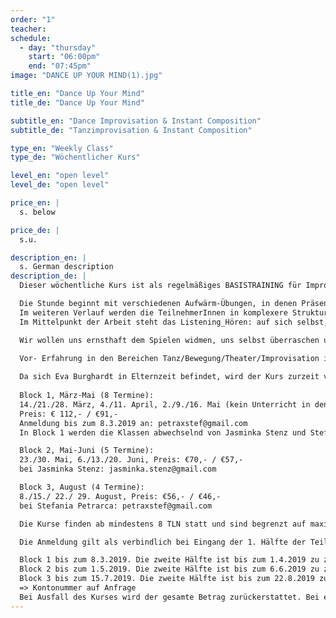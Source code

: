 ```yaml
---
order: "1"
teacher: 
schedule:
  - day: "thursday"
    start: "06:00pm"
    end: "07:45pm"
image: "DANCE UP YOUR MIND(1).jpg"

title_en: "Dance Up Your Mind"
title_de: "Dance Up Your Mind"

subtitle_en: "Dance Improvisation & Instant Composition"
subtitle_de: "Tanzimprovisation & Instant Composition"

type_en: "Weekly Class"
type_de: "Wöchentlicher Kurs"

level_en: "open level"
level_de: "open level"

price_en: |
  s. below  

price_de: |
  s.u.

description_en: |
  s. German description  
description_de: |
  Dieser wöchentliche Kurs ist als regelmäßiges BASISTRAINING für Improvisation und Instant Composition in einer festen Gruppe gedacht.  

  Die Stunde beginnt mit verschiedenen Aufwärm-Übungen, in denen Präsenz und Körperwahrnehmung geschult wird und sich die Aufmerksamkeit auf das JETZT fokussiert. Schwerkraft, Raum, Dynamik und Zeit werden erforscht, die Verbindung von Atem, Stimme und Bewegung erkundet. Improvisation wird im ersten Schritt dazu dienen, die eigenen Bewegungsmöglichkeiten zu erweitern und sich von vorgeschriebenen Formen zu lösen.  
  Im weiteren Verlauf werden die TeilnehmerInnen in komplexere Strukturen der Solo- und Gruppenimprovisation eingeführt.
  Im Mittelpunkt der Arbeit steht das Listening_Hören: auf sich selbst, auf die Gruppe, auf den Raum, auf die uns umgebenen Geräusche, auf das, was IST. Dieses HÖREN dient als Inspiration und lässt uns Impulse aufgreifen, darauf reagieren und den Moment bewusst gestalten. Aus Improvisationen entstehen Kompositionen aus dem Moment heraus, allein und in der Interaktion mit einem Partner oder der Gruppe.  

  Wir wollen uns ernsthaft dem Spielen widmen, uns selbst überraschen und die Balance zwischen Freiheit und Festlegung erforschen…

  Vor- Erfahrung in den Bereichen Tanz/Bewegung/Theater/Improvisation ist erwünscht, aber nicht zwingend notwendig!  
  
  Da sich Eva Burghardt in Elternzeit befindet, wird der Kurs zurzeit von Jasminka Stenz und Stefania Petrarca vertreten.  
  
  Block 1, März-Mai (8 Termine):  
  14./21./28. März, 4./11. April, 2./9./16. Mai (kein Unterricht in den Osterferien)  
  Preis: € 112,- / €91,-  
  Anmeldung bis zum 8.3.2019 an: petraxstef@gmail.com  
  In Block 1 werden die Klassen abwechselnd von Jasminka Stenz und Stefania Petrarca geleitet, beginnend mit Jasminka am 14.03.2019.  

  Block 2, Mai-Juni (5 Termine):   
  23./30. Mai, 6./13./20. Juni, Preis: €70,- / €57,-    
  bei Jasminka Stenz: jasminka.stenz@gmail.com  

  Block 3, August (4 Termine):   
  8./15./ 22./ 29. August, Preis: €56,- / €46,-   
  bei Stefania Petrarca: petraxstef@gmail.com  

  Die Kurse finden ab mindestens 8 TLN statt und sind begrenzt auf maximal 16 TLN.  

  Die Anmeldung gilt als verbindlich bei Eingang der 1. Hälfte der Teilnehmergebühr für:  

  Block 1 bis zum 8.3.2019. Die zweite Hälfte ist bis zum 1.4.2019 zu zahlen.  
  Block 2 bis zum 1.5.2019. Die zweite Hälfte ist bis zum 6.6.2019 zu zahlen.  
  Block 3 bis zum 15.7.2019. Die zweite Hälfte ist bis zum 22.8.2019 zu zahlen.   
  => Kontonummer auf Anfrage  
  Bei Ausfall des Kurses wird der gesamte Betrag zurückerstattet. Bei einem Rücktritt werden 50% der Teilnehmergebühr beibehalten, außer es wird eine Ersatzperson gefunden. Für eventuelle Verletzungen haftet jede_r Teilnehmer_in selbst.
---
```

